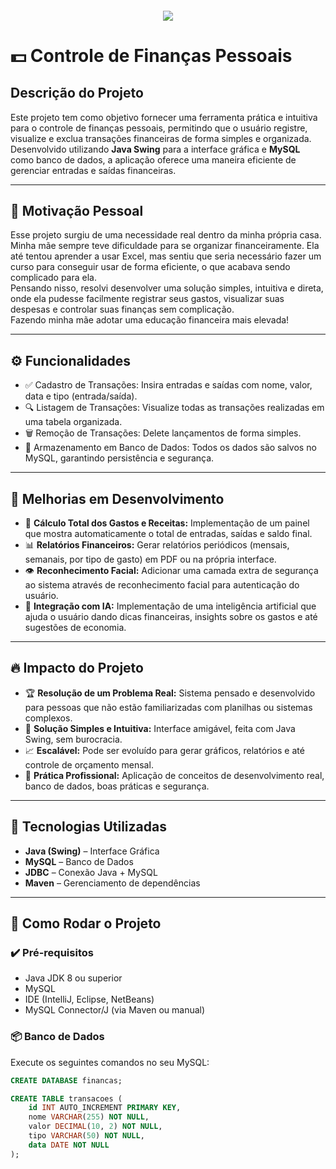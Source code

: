 <h4 align="center"> 
	<img src="http://img.shields.io/static/v1?label=STATUS&message=DESENVOLVIMENTO%20EM%20ANDAMENTO&color=F7DF1E&style=for-the-badge"/>
</h4>

# 💵 Controle de Finanças Pessoais

## Descrição do Projeto

Este projeto tem como objetivo fornecer uma ferramenta prática e intuitiva para o controle de finanças pessoais, permitindo que o usuário registre, visualize e exclua transações financeiras de forma simples e organizada. Desenvolvido utilizando **Java Swing** para a interface gráfica e **MySQL** como banco de dados, a aplicação oferece uma maneira eficiente de gerenciar entradas e saídas financeiras.

---

## 🎯 Motivação Pessoal

Esse projeto surgiu de uma necessidade real dentro da minha própria casa. Minha mãe sempre teve dificuldade para se organizar financeiramente. Ela até tentou aprender a usar Excel, mas sentiu que seria necessário fazer um curso para conseguir usar de forma eficiente, o que acabava sendo complicado para ela.  
Pensando nisso, resolvi desenvolver uma solução simples, intuitiva e direta, onde ela pudesse facilmente registrar seus gastos, visualizar suas despesas e controlar suas finanças sem complicação.  
Fazendo minha mãe adotar uma educação financeira mais elevada!

---

## ⚙️ Funcionalidades

- ✅ Cadastro de Transações: Insira entradas e saídas com nome, valor, data e tipo (entrada/saída).
- 🔍 Listagem de Transações: Visualize todas as transações realizadas em uma tabela organizada.
- 🗑️ Remoção de Transações: Delete lançamentos de forma simples.
- 💾 Armazenamento em Banco de Dados: Todos os dados são salvos no MySQL, garantindo persistência e segurança.

---

## 🚧 Melhorias em Desenvolvimento

- 🧮 **Cálculo Total dos Gastos e Receitas:** Implementação de um painel que mostra automaticamente o total de entradas, saídas e saldo final.
- 📊 **Relatórios Financeiros:** Gerar relatórios periódicos (mensais, semanais, por tipo de gasto) em PDF ou na própria interface.
- 👁️ **Reconhecimento Facial:** Adicionar uma camada extra de segurança ao sistema através de reconhecimento facial para autenticação do usuário.
- 🤖 **Integração com IA:** Implementação de uma inteligência artificial que ajuda o usuário dando dicas financeiras, insights sobre os gastos e até sugestões de economia.

---

## 🔥 Impacto do Projeto

- 🏆 **Resolução de um Problema Real:** Sistema pensado e desenvolvido para pessoas que não estão familiarizadas com planilhas ou sistemas complexos.
- 🎯 **Solução Simples e Intuitiva:** Interface amigável, feita com Java Swing, sem burocracia.
- 📈 **Escalável:** Pode ser evoluído para gerar gráficos, relatórios e até controle de orçamento mensal.
- 💼 **Prática Profissional:** Aplicação de conceitos de desenvolvimento real, banco de dados, boas práticas e segurança.

---

## 🚀 Tecnologias Utilizadas

- **Java (Swing)** – Interface Gráfica
- **MySQL** – Banco de Dados
- **JDBC** – Conexão Java + MySQL
- **Maven** – Gerenciamento de dependências

---

## 🧠 Como Rodar o Projeto

### ✔️ Pré-requisitos

- Java JDK 8 ou superior  
- MySQL  
- IDE (IntelliJ, Eclipse, NetBeans)  
- MySQL Connector/J (via Maven ou manual)

### 📦 Banco de Dados

Execute os seguintes comandos no seu MySQL:

```sql
CREATE DATABASE financas;

CREATE TABLE transacoes (
    id INT AUTO_INCREMENT PRIMARY KEY,
    nome VARCHAR(255) NOT NULL,
    valor DECIMAL(10, 2) NOT NULL,
    tipo VARCHAR(50) NOT NULL,
    data DATE NOT NULL
);
